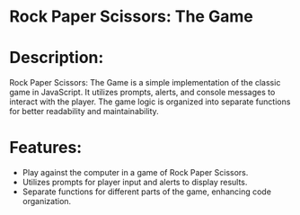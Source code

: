# Rock Paper Scissors: The Game


# Description:

Rock Paper Scissors: The Game is a simple implementation of the classic game in JavaScript. It utilizes prompts, alerts, and console messages to interact with the player. The game logic is organized into separate functions for better readability and maintainability.

# Features:

* Play against the computer in a game of Rock Paper Scissors.
* Utilizes prompts for player input and alerts to display results.
* Separate functions for different parts of the game, enhancing code organization.
